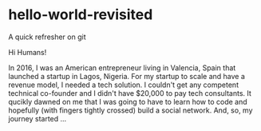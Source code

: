 # hello-world-revisited
A quick refresher on git

Hi Humans!

In 2016, I was an American entrepreneur living in Valencia, Spain that launched a startup in Lagos, Nigeria. For my startup to scale and have a revenue model, I needed a tech solution. I couldn't get any competent technical co-founder and I didn't have $20,000 to pay tech consultants. It qucikly dawned on me that I was going to have to learn how to code and hopefully (with fingers tightly crossed) build a social network. And, so, my journey started ...
